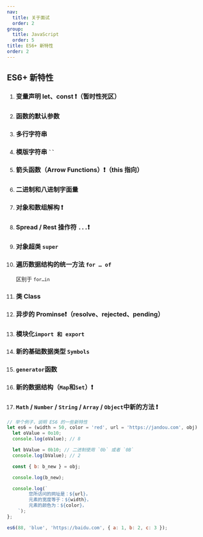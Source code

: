 ```yaml
---
nav:
  title: 关于面试
  order: 2
group:
  title: JavaScript
  order: 5
title: ES6+ 新特性
order: 2
---
```


## ES6+ 新特性

1. ### 变量声明 let、const ❗️（暂时性死区）

2. ### 函数的默认参数

3. ### 多行字符串

4. ### 模版字符串 ` `` `

5. ### 箭头函数（Arrow Functions）❗️（this 指向）

6. ### 二进制和八进制字面量

7. ### 对象和数组解构 ❗️

8. ### Spread / Rest 操作符 `...`❗️

9. ### 对象超类 `super`

10. ### 遍历数据结构的统一方法 `for … of`

    区别于 `for…in`

11. ### 类 Class

12. ### 异步的 Prominse❗️（resolve、rejected、pending）

13. ### 模块化`import 和 export`

14. ### 新的基础数据类型 `Symbols`

15. ### `generator`函数

16. ### 新的数据结构（`Map`和`Set`）❗️

17. ### `Math` / `Number` / `String` / `Array` / `Object`中新的方法 ❗️

```javascript
// 举个例子，说明 ES6 的一些新特性
let es6 = (width = 50, color = 'red', url = 'https://jandou.com', obj) => {
  let oValue = 0o10;
  console.log(oValue); // 8

  let bValue = 0b10; // 二进制使用 `0b` 或者 `0B`
  console.log(bValue); // 2

  const { b: b_new } = obj;

  console.log(b_new);

  console.log(`
		您所访问的网址是：${url}，
		元素的宽度等于：${width}，
		元素的颜色为：${color}，
	`);
};

es6(88, 'blue', 'https://baidu.com', { a: 1, b: 2, c: 3 });
```
